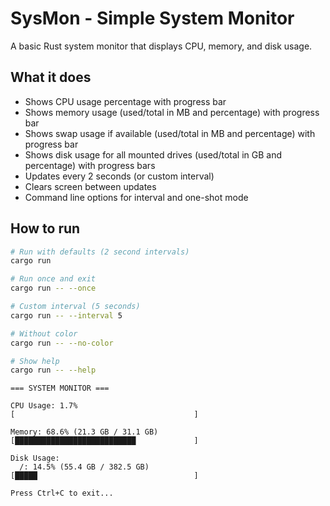 # SysMon - Simple System Monitor

A basic Rust system monitor that displays CPU, memory, and disk usage.

## What it does

- Shows CPU usage percentage with progress bar
- Shows memory usage (used/total in MB and percentage) with progress bar  
- Shows swap usage if available (used/total in MB and percentage) with progress bar
- Shows disk usage for all mounted drives (used/total in GB and percentage) with progress bars
- Updates every 2 seconds (or custom interval)
- Clears screen between updates
- Command line options for interval and one-shot mode

## How to run

```bash
# Run with defaults (2 second intervals)
cargo run

# Run once and exit
cargo run -- --once

# Custom interval (5 seconds)
cargo run -- --interval 5

# Without color
cargo run -- --no-color

# Show help
cargo run -- --help
```

```
=== SYSTEM MONITOR ===

CPU Usage: 1.7%
[                                        ]

Memory: 68.6% (21.3 GB / 31.1 GB)
[███████████████████████████             ]

Disk Usage:
  /: 14.5% (55.4 GB / 382.5 GB)
[█████                                   ]

Press Ctrl+C to exit...
```

